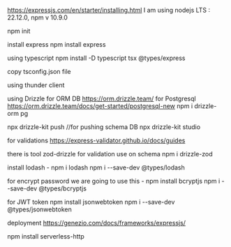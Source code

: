 https://expressjs.com/en/starter/installing.html
I am using nodejs LTS : 22.12.0, npm v 10.9.0

npm init

install express
npm install express

using typescript
npm install -D typescript tsx @types/express

copy tsconfig.json file

using thunder client

using Drizzle for ORM DB https://orm.drizzle.team/
for Postgresql https://orm.drizzle.team/docs/get-started/postgresql-new
npm i drizzle-orm pg

npx drizzle-kit push    //for pushing schema DB
npx drizzle-kit studio    


for validations https://express-validator.github.io/docs/guides

there is tool zod-drizzle for validation use on schema
npm i drizzle-zod



install lodash - 
npm i lodash
npm i --save-dev @types/lodash

for encrypt password we are going to use this - 
npm install bcryptjs
npm i --save-dev @types/bcryptjs   


for JWT token 
npm install jsonwebtoken
npm i --save-dev @types/jsonwebtoken   

deployment
https://genezio.com/docs/frameworks/expressjs/

npm install serverless-http



